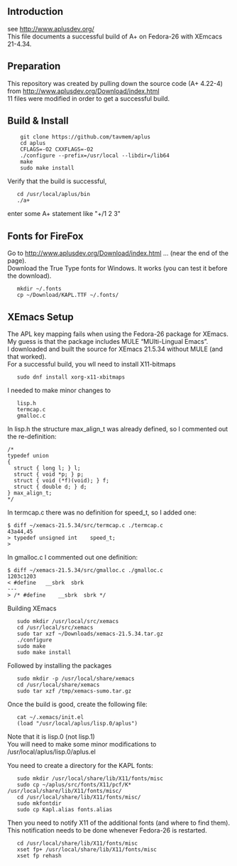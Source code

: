
## Introduction
   see http://www.aplusdev.org/  
   This file documents a successful build of A+ on Fedora-26 with XEmcacs 21-4.34. 

## Preparation
   This repository was created by pulling down the source code (A+ 4.22-4) from  http://www.aplusdev.org/Download/index.html  
   11 files were modified in order to get a successful build.

## Build & Install 
```
    git clone https://github.com/tavmem/aplus
    cd aplus
    CFLAGS=-O2 CXXFLAGS=-O2
    ./configure --prefix=/usr/local --libdir=/lib64
    make
    sudo make install
```
   Verify that the build is successful,
```
   cd /usr/local/aplus/bin
   ./a+
```
   enter some A+ statement like "+/1 2 3"


## Fonts for FireFox
   Go to  http://www.aplusdev.org/Download/index.html   ...  (near the end of the page).   
   Download the True Type fonts for Windows.  It works (you can test it before the download).
```
   mkdir ~/.fonts
   cp ~/Download/KAPL.TTF ~/.fonts/   
```

## XEmacs Setup
   The APL key mapping fails when using the Fedora-26 package for XEmacs.  
   My guess is that the package includes MULE “MUlti-Lingual Emacs”.  
   I downloaded and built the source for XEmacs 21.5.34 without MULE (and that worked).  
   For a successful build, you wll need to install X11-bitmaps
```
   sudo dnf install xorg-x11-xbitmaps
```
   I needed to make minor changes to
```
   lisp.h
   termcap.c
   gmalloc.c
```
   In lisp.h the structure max_align_t was already defined, so I commented out the re-definition: 
```
/*
typedef union
{
  struct { long l; } l;
  struct { void *p; } p;
  struct { void (*f)(void); } f;
  struct { double d; } d;
} max_align_t;
*/

```
   In termcap.c there was no definition for speed_t, so I added one:
```
$ diff ~/xemacs-21.5.34/src/termcap.c ./termcap.c
43a44,45
> typedef unsigned int    speed_t;
> 
```
   In gmalloc.c I commented out one definition:
```
$ diff ~/xemacs-21.5.34/src/gmalloc.c ./gmalloc.c
1203c1203
< #define	__sbrk	sbrk
---
> /* #define	__sbrk	sbrk */
``` 
   Building XEmacs
```
   sudo mkdir /usr/local/src/xemacs
   cd /usr/local/src/xemacs  
   sudo tar xzf ~/Downloads/xemacs-21.5.34.tar.gz
   ./configure 
   sudo make  
   sudo make install
```
   Followed by installing the packages
```
   sudo mkdir -p /usr/local/share/xemacs
   cd /usr/local/share/xemacs
   sudo tar xzf /tmp/xemacs-sumo.tar.gz
```
   Once the build is good, create the following file:
```
   cat ~/.xemacs/init.el
   (load "/usr/local/aplus/lisp.0/aplus")
```
   Note that it is lisp.0 (not lisp.1)  
   You will need to make some minor modifications to  
   /usr/local/aplus/lisp.0/aplus.el  

   You need to create a directory for the KAPL fonts:
```
   sudo mkdir /usr/local/share/lib/X11/fonts/misc
   sudo cp ~/aplus/src/fonts/X11/pcf/K* /usr/local/share/lib/X11/fonts/misc/
   cd /usr/local/share/lib/X11/fonts/misc/
   sudo mkfontdir
   sudo cp Kapl.alias fonts.alias
```
   Then you need to notify X11 of the additional fonts (and where to find them).  
   This notification needs to be done whenever Fedora-26 is restarted.
```
   cd /usr/local/share/lib/X11/fonts/misc
   xset fp+ /usr/local/share/lib/X11/fonts/misc
   xset fp rehash
```
